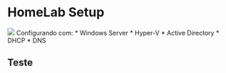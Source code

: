 # HomeLab Setup
<img src="[https://cdnb.artstation.com/p/assets/images/images/057/918/133/large/mateus-m-3.jpg?1672961324]"/>
Configurando com:
* Windows Server
* Hyper-V
* Active Directory
*  DHCP
*  DNS

## Teste
